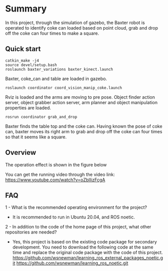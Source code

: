 # Summary

In this project, through the simulation of gazebo, the Baxter robot is operated to identify coke can loaded based on point cloud, grab and drop off the coke can four times to make a square.

## Quick start

```
catkin_make -j4
source devel/setup.bash
roslaunch baxter_variations baxter_kinect.launch
```
Baxter, coke_can and table are loaded in gazebo.
```
roslaunch coordinator coord_vision_manip_coke.launch
```
Rviz is loaded and the arms are moving to pre pose.
Object finder action server, object grabber action server, arm planner and  object manipulation properties are loaded. 
```
rosrun coordinator grab_and_drop
```
Baxter finds the table top and the coke can. Having known the pose of coke can, baxter moves its right arm to grab and drop off the coke can four times so that it seems like a square.

## Overview
The operation effect is shown in the figure below
<!-- <img src="illustration.png" alt="illustration"> -->
You can get the running video through the video link: https://www.youtube.com/watch?v=oZbIIizFcgA

## FAQ
1 - What is the recommended operating environment for the project?
- It is recommended to run in Ubuntu 20.04, and ROS noetic.

2 - In addition to the code of the home page of this project, what other repositories are needed?
- Yes, this project is based on the existing code package for secondary development. You need to download the following code at the same time and replace the original code package with the code of this project.
https://github.com/wsnewman/learning_ros_external_packages_noetic.git
https://github.com/wsnewman/learning_ros_noetic.git
